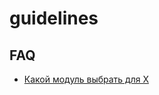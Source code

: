 # guidelines
## FAQ
 * [Какой модуль выбрать для X](https://github.com/hu2prod/guidelines/blob/master/README.md)
